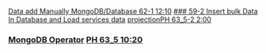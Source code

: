 [Data add Manually MongoDB/Database 62-1 12:10](https://web.programming-hero.com/web-9/video/web-9-62-1-ema-john-pagination-started-and-initial-data-load)
[### 59-2 Insert bulk Data In Database and Load services data](https://web.programming-hero.com/web-9/video/web-9-59-2-insert-bulk-data-in-database-and-load-services-data)
[projectionPH 63_5-2 2:00 ](https://web.programming-hero.com/web-9/video/web-9-63_5-2-price-range-100-to-300-and-mongodb-operators)

### [MongoDB Operator](https://www.mongodb.com/docs/manual/reference/operator/) [PH 63_5 10:20](https://web.programming-hero.com/web-9/video/web-9-63_5-2-price-range-100-to-300-and-mongodb-operators)


